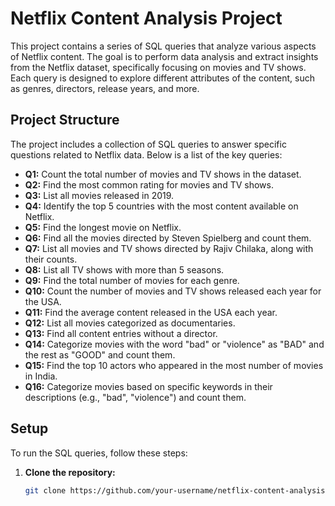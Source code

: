 
# Netflix Content Analysis Project

This project contains a series of SQL queries that analyze various aspects of Netflix content. The goal is to perform data analysis and extract insights from the Netflix dataset, specifically focusing on movies and TV shows. Each query is designed to explore different attributes of the content, such as genres, directors, release years, and more.

## Project Structure

The project includes a collection of SQL queries to answer specific questions related to Netflix data. Below is a list of the key queries:

- **Q1:** Count the total number of movies and TV shows in the dataset.
- **Q2:** Find the most common rating for movies and TV shows.
- **Q3:** List all movies released in 2019.
- **Q4:** Identify the top 5 countries with the most content available on Netflix.
- **Q5:** Find the longest movie on Netflix.
- **Q6:** Find all the movies directed by Steven Spielberg and count them.
- **Q7:** List all movies and TV shows directed by Rajiv Chilaka, along with their counts.
- **Q8:** List all TV shows with more than 5 seasons.
- **Q9:** Find the total number of movies for each genre.
- **Q10:** Count the number of movies and TV shows released each year for the USA.
- **Q11:** Find the average content released in the USA each year.
- **Q12:** List all movies categorized as documentaries.
- **Q13:** Find all content entries without a director.
- **Q14:** Categorize movies with the word "bad" or "violence" as "BAD" and the rest as "GOOD" and count them.
- **Q15:** Find the top 10 actors who appeared in the most number of movies in India.
- **Q16:** Categorize movies based on specific keywords in their descriptions (e.g., "bad", "violence") and count them.

## Setup

To run the SQL queries, follow these steps:

1. **Clone the repository:**

   ```bash
   git clone https://github.com/your-username/netflix-content-analysis.git

